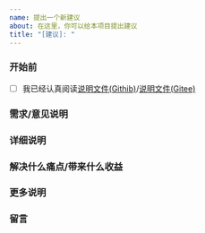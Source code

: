 ```yaml
---
name: 提出一个新建议
about: 在这里，你可以给本项目提出建议
title: "[建议]: "
---
```


### 开始前

<!-- 无论您提交的建议如何简单, 也请严格按照 Issue 模板填写信息, 未正确套用模板或信息不全的将不做处理. 感谢配合-->

- [ ] 我已经认真阅读[说明文件(Githib)](https://github.com/xianyongjian080402/Minecraft-Optimal-Starter_2/blob/master/.github/ISSUE_TEMPLATE/ISSUE_GUIDELINES.md)/[说明文件(Gitee)](https://gitee.com/xian66/minecraft-optimal-starter_2/blob/master/.gitee/ISSUE_GUIDELINES.md)

<!-- 阅读后，请讲 [ ] 改为 [X]-->

### 需求/意见说明

### 详细说明

### 解决什么痛点/带来什么收益

### 更多说明
<!-- 没有请写 无 -->

### 留言
<!-- 没有请写 无 -->
